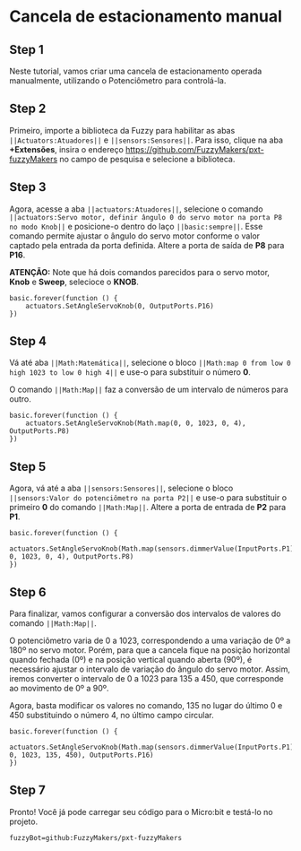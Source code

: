 # Cancela de estacionamento manual

## Step 1
Neste tutorial, vamos criar uma cancela de estacionamento operada manualmente, utilizando o
Potenciômetro para controlá-la.

## Step 2
Primeiro, importe a biblioteca da Fuzzy para habilitar as abas ``||Actuators:Atuadores||`` 
e ``||sensors:Sensores||``. Para isso, clique na aba **__+Extensões__**, insira o endereço 
https://github.com/FuzzyMakers/pxt-fuzzyMakers no campo de pesquisa e selecione a biblioteca.

## Step 3
Agora, acesse a aba ``||actuators:Atuadores||``, selecione o comando ``||actuators:Servo motor, definir ângulo 0 do servo motor na porta P8 no modo Knob||`` e
posicione-o dentro do laço ``||basic:sempre||``. Esse comando permite ajustar o ângulo do servo motor conforme o valor captado
pela entrada da porta definida. Altere a porta de saída de **P8** para **P16**.

**ATENÇÃO:** Note que há dois comandos parecidos para o servo motor, **Knob** e **Sweep**, selecioce o **KNOB**. 

```blocks
basic.forever(function () {
    actuators.SetAngleServoKnob(0, OutputPorts.P16)
})
```

## Step 4
Vá até aba ``||Math:Matemática||``, selecione o bloco ``||Math:map 0 from low 0 high 1023 to low 0 high 4||`` e 
use-o para substituir o número **0**.

O comando ``||Math:Map||`` faz a conversão de um intervalo de números para outro. 

```blocks
basic.forever(function () {
    actuators.SetAngleServoKnob(Math.map(0, 0, 1023, 0, 4), OutputPorts.P8)
})
```

## Step 5
Agora, vá até a aba ``||sensors:Sensores||``, selecione o bloco ``||sensors:Valor do potenciômetro na porta P2||`` e
use-o para substituir o primeiro **0** do comando ``||Math:Map||``.
Altere a porta de entrada de **P2** para **P1**.

```blocks
basic.forever(function () {
    actuators.SetAngleServoKnob(Math.map(sensors.dimmerValue(InputPorts.P1), 0, 1023, 0, 4), OutputPorts.P8)
})
```

## Step 6
Para finalizar, vamos configurar a conversão dos intervalos de valores do comando ``||Math:Map||``.

O potenciômetro varia de 0 a 1023, correspondendo a uma variação de 0º a 180º no servo motor. 
Porém, para que a cancela fique na posição horizontal quando fechada (0º) e na posição vertical
quando aberta (90º), é necessário ajustar o intervalo de variação do ângulo do servo motor. 
Assim, iremos converter o intervalo de 0 a 1023 para 135 a 450, que corresponde ao movimento de 0º a 90º.

Agora, basta modificar os valores no comando, 135 no lugar do último 0 e 450 substituindo o número 4, 
no último campo circular. 

```blocks
basic.forever(function () {
    actuators.SetAngleServoKnob(Math.map(sensors.dimmerValue(InputPorts.P1), 0, 1023, 135, 450), OutputPorts.P16)
})
```

## Step 7
Pronto! Você já pode carregar seu código para o Micro:bit e testá-lo no projeto.

```package
fuzzyBot=github:FuzzyMakers/pxt-fuzzyMakers
```